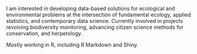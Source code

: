 I am interested in developing data-based solutions for ecological and environmental problems at the intersection of fundamental ecology, applied statistics, and contemporary data science.
Currently involved in projects revolving biodiversity monitoring, advancing citizen science methods for conservation, and herpetology.

Mostly working in R, including R Markdown and Shiny. 
